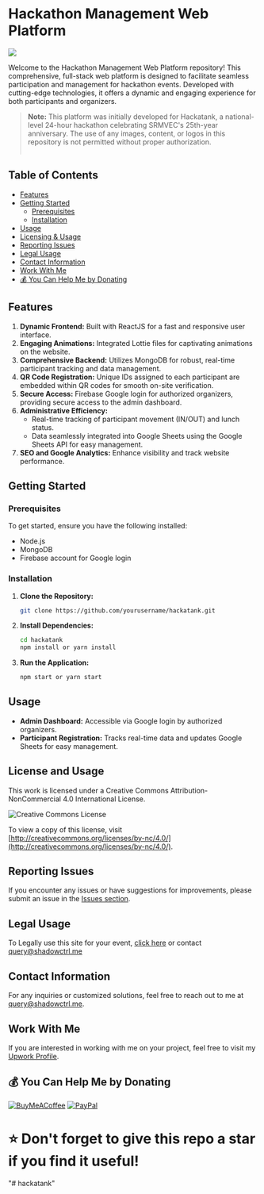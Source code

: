 # Hackathon Management Web Platform
![](https://github.com/user-attachments/assets/9d36a3f4-a49c-4837-803f-60b0fbad7c65)


Welcome to the Hackathon Management Web Platform repository! This comprehensive, full-stack web platform is designed to facilitate seamless participation and management for hackathon events. Developed with cutting-edge technologies, it offers a dynamic and engaging experience for both participants and organizers.
<br />
> **Note:** This platform was initially developed for Hackatank, a national-level 24-hour hackathon celebrating SRMVEC's 25th-year anniversary. The use of any images, content, or logos in this repository is not permitted without proper authorization.
<br /><br />
## Table of Contents

- [Features](#features)
- [Getting Started](#getting-started)
  - [Prerequisites](#prerequisites)
  - [Installation](#installation)
- [Usage](#usage)
- [Licensing & Usage](#license-and-usage)
- [Reporting Issues](#reporting-issues)
- [Legal Usage](#legal-usage)
- [Contact Information](#contact-information)
- [Work With Me](#work-with-me)
- [💰 You Can Help Me by Donating](#-you-can-help-me-by-donating)

## Features

1. **Dynamic Frontend:** Built with ReactJS for a fast and responsive user interface.
2. **Engaging Animations:** Integrated Lottie files for captivating animations on the website.
3. **Comprehensive Backend:** Utilizes MongoDB for robust, real-time participant tracking and data management.
4. **QR Code Registration:** Unique IDs assigned to each participant are embedded within QR codes for smooth on-site verification.
5. **Secure Access:** Firebase Google login for authorized organizers, providing secure access to the admin dashboard.
6. **Administrative Efficiency:**
    - Real-time tracking of participant movement (IN/OUT) and lunch status.
    - Data seamlessly integrated into Google Sheets using the Google Sheets API for easy management.
7. **SEO and Google Analytics:** Enhance visibility and track website performance.

## Getting Started

### Prerequisites

To get started, ensure you have the following installed:

- Node.js
- MongoDB
- Firebase account for Google login

### Installation

1. **Clone the Repository:**

    ```sh
    git clone https://github.com/yourusername/hackatank.git
    ```

2. **Install Dependencies:**

    ```sh
    cd hackatank
    npm install or yarn install
    ```

3. **Run the Application:**

    ```sh
    npm start or yarn start
    ```

## Usage

- **Admin Dashboard:** Accessible via Google login by authorized organizers.
- **Participant Registration:** Tracks real-time data and updates Google Sheets for easy management.

## License and Usage

This work is licensed under a Creative Commons Attribution-NonCommercial 4.0 International License. 

![Creative Commons License](https://i.creativecommons.org/l/by-nc/4.0/88x31.png)

To view a copy of this license, visit [http://creativecommons.org/licenses/by-nc/4.0/](http://creativecommons.org/licenses/by-nc/4.0/).

## Reporting Issues

If you encounter any issues or have suggestions for improvements, please submit an issue in the [Issues section](https://github.com/yourusername/hackathon-management-platform/issues).

## Legal Usage
To Legally use this site for your event, [click here](https://www.upwork.com/services/product/development-it-react-website-for-your-hackathon-event-1817556808465455243?ref=project_share) or contact query@shadowctrl.me 

## Contact Information

For any inquiries or customized solutions, feel free to reach out to me at query@shadowctrl.me.

## Work With Me

If you are interested in working with me on your project, feel free to visit my [Upwork Profile](https://upwork.com/freelancers/shadowctrl).

## 💰 You Can Help Me by Donating

[![BuyMeACoffee](https://img.shields.io/badge/Buy%20Me%20a%20Coffee-ffdd00?style=for-the-badge&logo=buy-me-a-coffee&logoColor=black)](https://buymeacoffee.com/shadowctrl) 
[![PayPal](https://img.shields.io/badge/PayPal-00457C?style=for-the-badge&logo=paypal&logoColor=white)](https://paypal.me/shadowctrl)


# ⭐️ Don't forget to give this repo a star if you find it useful!
"# hackatank" 
